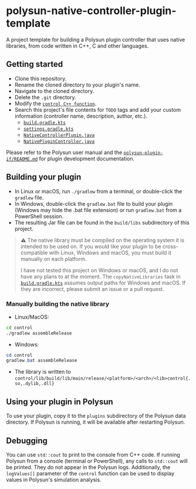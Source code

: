 # polysun-native-controller-plugin-template
A project template for building a Polysun plugin controller that uses native libraries, from code written in C++, C and other languages. 

## Getting started ##

* Clone this repository.
* Rename the cloned directory to your plugin's name.
* Navigate to the cloned directory.
* Delete the `.git` directory.
* Modify the [`control C++ function`](./control/lib/src/main/cpp/control.cpp). 
* Search this project's file contents for `TODO` tags and add your custom information (controller name, description, author, etc.).
    * [`build.gradle.kts`](./build.gradle.kts)
    * [`settings.gradle.kts`](./settings.gradle.kts)
    * [`NativeControllerPlugin.java`](./src/main/java/com/github/mrcjkb/polysun/plugin/controller/NativeControllerPlugin.java)
    * [`NativePluginController.java`](./src/main/java/com/github/mrcjkb/polysun/plugin/controller/nativeplugincontroller/NativePluginController.java)

Please refer to the Polysun user manual and the [`polysun-plugin-if/README.md`](https://bitbucket.org/velasolaris/polysun-plugin-if/src/master/README.md) for plugin development documentation.

## Building your plugin ##

* In Linux or macOS, run `./gradlew` from a terminal, or double-click the `gradlew` file.
* In Windows, double-click the `gradlew.bat` file to build your plugin (Windows may hide the .bat file extension) or run `gradlew.bat` from a PowerShell session.
* The resulting Jar file can be found in the `build/libs` subdirectory of this project.

>:warning: The native library must be compiled on the operating system it is intended to be used on.
> If you would like your plugin to be cross-compatible with Linux, Windows and macOS,
> you must build it manually on each platform.
>
> I have not tested this project on Windows or macOS, and I do not have any plans to at the moment.
> The `copyNativeLibraries` task in [`build.gradle.kts`](./build.gradle.kts) assumes output paths for Windows and macOS.
> If they are incorrect, please submit an issue or a pull request.


### Manually building the native library ###

* Linux/MacOS:
```bash
cd control
./gradlew assembleRelease
```
* Windows:
```powershell
cd control
gradlew.bat assembleRelease
```
* The library is written to `control/lib/build/lib/main/release/<platform>/<arch>/<lib>control{.so,.dylib,.dll}`


## Using your plugin in Polysun ##

To use your plugin, copy it to the `plugins` subdirectory of the Polysun data directory.
If Polysun is running, it will be available after restarting Polysun.

## Debugging ##

You can use `std::cout` to print to the console from C++ code.
If running Polysun from a console (terminal or PowerShell), any calls to `std::cout` will be printed.
They do not appear in the Polysun logs.
Additionally, the `logValues[]` parameter of the `control` function can be used to display values in Polysun's simulation analysis.

